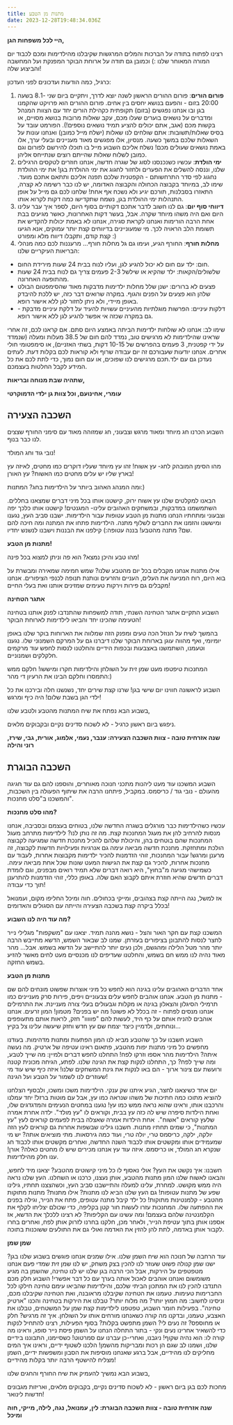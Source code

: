 ```yaml
---
title: מתנות מן הטבע
date: 2023-12-28T19:48:34.036Z
---
```

**היי לכל משפחות הגן,**

רצינו לפתוח בתודה על הברכות והמלים המרגשות שקיבלנו מהילדימות ומכם לכבוד יום המורה המאוחר שלנו :) וכמובן גם תודה על ארוחת הבוקר המפנקת ועל המחשבה והביצוע שלה!

כרגיל, כמה הודעות ועדכונים לפני העדכון:

1. **פורום הורים**: פורום ההורים הראשון לשנה יוצא לדרך, ויתקיים ביום שני -8.1 בשעה 20:00 בזום - והפעם בנושא יחסים בין אחים. פורום ההורים הוא פרויקט שהקמנו בגן ובו אנחנו נפגשים (בזום) תקופתית כקהילת הורים יחד עם הצוות המנהל ומדברים על נושאים בוערים שעלו מכם, עקב שאלות מרובות בנושא מסויים, או בקשות מכם (אגב, אתם יכולים להציע תמיד נושאים נוספים!). הפורמט עובד על בסיס שאלות/תשובות: אתם שולחים לנו שאלות (ישלח מייל כמובן) ואנחנו עונות על השאלות שלכם במשך כשעה. מנסיון, אלו מפגשים מאוד מעניינים ובעלי ערך, אלו באמת נושאים שעולים מכם! נשלח אליכם השבוע מייל בו תוכלו להירשם לפורום וגם כמובן לשלוח שאלות שהייתם רוצים שנתייחס אליהן. 
2. **ימי הולדת**: עכשיו כשנכנסנו לסוג של שגרה חדשה, אנחנו חוזרים לטקסים הרגילים שלנו, וננסה להשלים את הפערים ולחזור לחגוג את ימי ההולדת בגן! את ימי ההולדת נחגוג לפי סדר התרחשותם - הקפטנית שלכם תפנה אליכם ותתאם אתכם מועד. שימו לב, במיוחד בקבוצה הכחולה והקבוצה האדומה, יש לנו כבר רשימה לא קצרה, התאזרו בסבלנות, תורכם יגיע ולא נשכח אף אחת! שלחנו לכם גם מייל על אופן התנהלות ימי ההולדת בגן, נשמח שתקדישו כמה דקות לקרוא אותו.
3. **דיווחי סוף יום**: גם לנו חשוב לדבר אתכם דקותיים בסוף היום, לספר איך עבר עלינו היום ואם היה משהו מיוחד שקרה. אבל, בעשר דקות האחרונות, כאשר מגיעים בבת אחת הרבה הורימות ואנחנו לקראת סגירה, אנחנו לא באמת יכולות להקדיש את תשומת הלב הראויה לכך. מי שמעוניינים בדיווחים קצת יותר עמוקים, אנא הגיעו קצת קודם, ותקבלו דיווח מלא ומפורט :)
4. **מחלות חורף**: החורף הגיע, ועימו גם גל מחלות חורף… מרעננות לכם כמה מנהלי הבריאות העיקריים שלנו:

* חום: ילד עם חום לא יכול להגיע לגן, ועליו לנוח בבית 24 שעות מירידת החום.
* שלשולים/הקאות: ילד שהקיא או שילשל 2-3 פעמים צריך גם לנוח בבית 24 שעות מהתופעה האחרונה.
* פצעים לא ברורים: ישנן שלל מחלות ילדימות מדבקות מאוד שהסימפטום הבולט שלהן הוא פצעים על הפנים והגוף. במקרה שרואים דבר כזה, יש ללכת להיבדק באופן מיידי, ולא ניתן לחזור לגן ללא אישור רופא.
* דלקות עיניים: הפרשות מוגלתיות מהעיניים עשויות להעיד על דלקת עיניים מדבקת - גם במקרה שכזה אי אפשר להגיע לגן ללא אישור רופא.

שימו לב: אנחנו לא שולחות ילדימות הביתה באמצע היום סתם. אם קראנו לכם, זה אחרי שראינו שהילדימות לא מרגישים טוב, נמדד להם חום של 38.5 מעלות ומעלה (שנמדד על ידי קפטנית, 3 פעמים בהפרשים של 10-15 דקות, בשתי האזניים), או סימפטומי חולי אחרים. אנחנו יודעות שעבורכם זה יום עבודה שרוף ולא קוראות לכם בקלות דעת. לעתים נעדכן גם עם ילד.תכם מרגישים לנו שפוכים, או עם חום נמוך, כדי לתת לכם את כל המידע לקבל החלטות בעצמכם.



**שתהיה שבת מנוחה ובריאות,**

**עומרי, אחינועם, וכל צוות גן ילדי הדמוקרטי**



## השכבה הצעירה

השבוע הכרנו חג מיוחד ומאוד מרגש וצבעוני, חג שמזוהה מאוד עם סימני החורף שצצים לנו כבר בנוף.

נובי גוד וחג המולד!

מהו הסימן המובהק לחג- עץ אשוח! זהו עץ מיוחד שעליו דוקרים כמו מחטים, לאיזה עץ בארץ שליו יש עלים מחטים כמו האשוח? עץ האורן!

ומה המנהג האהוב ביותר על הילדימות בחג? המתנות:)

הבאנו למקלטים שלנו עץ אשוח ירוק, קישטנו אותו בכל מיני דברים שמצאנו בחללים. השתמשמנו במדבקות, ובמשחקים האהובים עלינו- המגנטים! קישטנו אותו כלכך יפה וצבעוני ומתחתיו הנחנו מתנות מן הטבע עטופות עבור הילדימות. ישבנו סביב העץ, נגענו ומיששנו והזמנו את החברים לשלוף מתנה. הילדימות פתחו את המתנה ומה חיכה להם שם? מתנה מהטבע! בננה עטופה:) קילפנו את הבננות וישבנו לנשנש יחדיו.

**מתנות מן הטבע!**

מהו טבע והיכן נמצא? הוא פה וניתן למצוא בכל פינה!

אילו מתנות אנחנו מקבלים בכל יום מהטבע שלנו? שמש חמימה שמאירה ומבשרת על בוא היום, רוח המניעה את העלים, העניים והזרעים ונותנת תנופה לכנפי הציפורים. אנחנו מקבלים גם פירות וירקות טעימים שמזינים אותנו ואת בעלי החיים!

**אתגר הטחינה**

השבוע התקיים אתגר הטחינה השנתי, תודה למשפחות שהתנדבו לפנק אותנו בטחינה הטעימה שהכינו יחד והביאו לילדימות לארוחת הבוקר!

בהמשך לשיח על הנוזל הכה טעים ומפנק הזה שמלווה את הארוחות בוקר שלנו באופן יומיומי, ואף מהווה עוגן בארוחת הבוקר שלנו דיברנו גם על המרקם השמנוני שלו. נגענו וטעמנו, השתמשנו באצבעות ובכפות הידיים והחלטנו לנסות לחפש עוד מרקמים חלקלקים ושמנוניים.

המחנכות טיפטפו מעט שמן זית על השולחן והילדימות חקרו ומיששו! חלקם ממש התמסרו וחלקם הבינו את הרעיון די מהר:)

השבוע לראשונה חווינו יום שישי בגן! שרנו קצת שירים יחד, נשנשנו חלה ובירכנו את כל ילדי הגן בשבת שלום! היה כיף ומרגש!

בשבוע הבא נפתח את שיח המתנות מהטבע ולטבע שלנו,

ניפגש ביום ראשון כרגיל - לא לשכוח סדינים נקיים ובקבוקים מלאים.

**שנה אזרחית טובה - צוות השכבה הצעירה: ענבר, נעמי, אלמוג, אורית, גבי, שירז, רוני והילה**



## השכבה הבוגרת

השבוע המשכנו עוד מעט ליהנות מתכני חנוכה מאוחרים, והוספנו להם גם עוד חגיגה מהעולם - נובי גוד / כריסמס. במקביל, פיתחנו הרבה את שיתוף הפעולה בין השכבות, והמשכנו ב"סלט מחנכות".

**מהו סלט מחנכות?**

עכשיו כשהילדימות כבר מורגלים בשגרה החדשה שלנו, בטוחים בעצמם ובסביבה, אנחנו מנסות להרחיב להן את מעגל המחנכות קצת. מה זה נותן לנו? לילדימות מתרחב מעגל המחנכות שהם בוטחים בהן, והיכולת שלהם להכיל מחנכת חדשה שמגיעה לקבוצה הולכת ומתחזקת. מחנכת חדשה מביאה עימה גם אנרגיות ופעילויות חדשות לקבוצה, זה מרענן ומרגש! עבור המחנכות, זוהי הזדמנות להכיר ילדימות מקבוצות אחרות, לעבוד עם מחנכות אחרות, להכיר גם קצת את הגישות המעט שונות שכל אחת מביאה עימה. כשמישהי מגיעה מ"בחוץ", היא רואה דברים שלא תמיד רואים מבפנים, וגם לומדת דברים חדשים שהיא חוזרת איתם לקבוצ האם שלה. באופן כללי, זוהי הזדמנות להתרענן תוך כדי עבודה!

אז למשל, נגה הייתה קצת בצהובים, ומייקי בכחולים. חוה ומיכל החליפו מקום, ועמנואל בכלל ביקרה קצת בשכבה הצעירה והייתה עם הסגולים והאדומים!

**מה עוד היה לנו השבוע?**

המשכנו קצת עם חקר האור והצל - נושא מהנה תמיד. יצאנו עם "משקפות" מגלילי נייר לחצר לנסות להתבונן בציפורים בעזרתן. שמנו לב שבאור השמש, הדשא מתייבש הרבה יותר מהר מטל הלילה ומהגשם, ולכן נעים יותר להתיישב על הדשא בשמש. אבל… מהר מאוד נהיה לנו ממש חם בשמש, והחלטנו שעדיפים לנו מכנסיים מעט לחים מאשר להזיע בשמש החזקה.

**מתנות מן הטבע**

אחד הדברים האהובים עלינו בגינה הוא לחפש כל מיני אוצרות שפשוט מונחים להם שם - מתנות מן הטבע. אנחנו אוהבים לחפש עלים צבעוניים ויפים, פירות סרק מעניינים כמו תרמילי הסיגלון והצאלון בגינה או מקלות וגבעולים בעלי צורה מעניינת. את התרמילים אנחנו מנסים לפתוח - זה בכלל לא פשוט! מה יש בפנים? מטמון! המון זרעים. אנחנו אוהבים להניח אותם על כף היד, לעשות להם "פווווו" חזק, לראות אותם מתעופפים ונוחתים, ולדמיין כיצד יצמח שם עץ חדש וחזק שיעשה עלינו צל בקיץ…

השבוע חשבנו על כך שהטבע מביא לנו המון הפתעות ומתנות מדהימות. בעודנו מחפשים כל מיני מתנות יפות מהטבע, פתאום ראינו עטיפה של ארטיק. מה נעשה איתה? הילדימות מהר אספו וזרקו לפח! התחלנו לחפש דברים ולמיין: מה שייך לטבע, ומה שייך לפח? כך, התחלנו לנקות קצת את הגינה שלנו. לפתע, הגיחה מכונית קטנה ורועשת עם צינור ארוך - הם באו לנקות את גינת המשחקים שלנו! איזה כיף שיש עוד מי שעוזרים לנו לשמור על הטבע ועל הגינה!

יום אחד כשיצאנו לחצר, הגיע איתנו שק ענקי. הילדימות משכו ומשכו, ולבסוף הצלחנו להוציא מתוכו כמה חתיכות של משהו שנראה כמו עץ, אבל עם מוטות ברזל! יחד עמלנו והרכבנו אותו, וראינו שהוא נראה ממש כמו עץ! נגענו במחטים הנעימים והמדגדגים שלו, ואחת הילדות סיפרה שיש לה כזה עץ בבית, וקוראים לו "עץ מולד". ילדה אחרת אמרה שלעץ קוראים "אשוח".  אחת הילדות אמרה שאצלה בבית לפעמים קוראים לעץ "עץ המתנות", כי שמים תחתיו מתנות. חשבנו  גילינו שבשפות אחרות גם קוראים לעץ הזה יולקה, ילקה, כריסמס טרי, יולה טרי, ועוד כמה גירסאות. מתי מוציאים אותה? יש מי שמעמידים אותו ומקשטים אותו לכבוד השנה החדשה, ואחרים מקשטים אותו לכבוד חג שנקרא חג המולד, או כריסמס. איזה עוד עץ אנחנו מכירים שיש לו מחטים כאלה? אורן! ענו חלק מהילדימות.

חשבנו: איך נקשט את העץ? אולי נאסוף לו כל מיני קישוטים מהטבע? יצאנו מיד לחפש, והבאנו לאשוח שלנו המון מתנות מהטבע, אותן נעצנו, כרכנו או השחלנו. העץ שלנו נראה היה ממש מקושט. למחרת, עלינו למעלה והתיישבנו סביב העץ, וכשהצצנו תחתיו, גילינו שפע של מתנות עטופות! גם העץ שלנו הביא לנו מתנות? אילו מתנות? מתנות מתוקות מהטבע - קלמנטינות מתוקות! כל ילד קיבל מתנה עטופים, פתח את הנייר, וגילה בפנים את ההפתעה שלו. המחנכות עזרו לעשות חור קטן בקליפה, כדי שכולם יצליחו לקלף את הקלמנטינה שלהם בעצמם! ומה עשינו עם הקליפות? לא רצינו ללכלך את הדשא, אז אספנו אותן בתוך עטיפת הנייר, ולאחר מכן, חלקנו בחרנו לזרוק אותן לפח, ואחרים בחרו לקבור אותן באדמה, לתת להן להזין את האדמה ואולי גם את התולעים ששוכנות בתוכה.

**שמן שמן**

עוד הרחבה של חנוכה הוא שיח השמן שלנו. אילו שמנים אנחנו פוגשים בשבוע שלנו בגן? ישנו שמן קנולה פשוט שעוזר לנו להכין בצק משחק, יש לנו שמן זית שמדי פעם אנחנו מטפטפים על הירקות, אבל הכי הרבה בגן שלנו יש לנו טחינה, שהשמן בה מגיע משומשום ואנחנו אוהבים לאכול אותה בערך עם כל דבר אפשרי! השבוע חלק מכם התנדבו להכין לנו את המתכון הביתי שלכם, והילדימות שהביאו עימם טחינה חילקו לכל החברימות טעימות. טעמנו את הטחינה שקיבלנו מראובנה, ואת הטחינה שקיבלנו מכם, וניסינו לחשוב: מה חמוץ יותר? מה מלוח יותר? טבלנו את הירקות בטחינה והכנו "ארטיק טחינה". בפעילות חומר השבוע, טפטפנו לילדימות קצת שמן על המשטחים, טבלנו את האצבע, טעמנו, ובדקנו מה קורה כשאנחנו מורחים אותו על השולחן. איך זה מרגיש? חלק או מחוספס? זה נעים לי? השמן מתפשט בקלות? בסוף הפעילות, רצינו להתחיל לנקות כדי להשאיר אחרינו נעים ונקי - בתור התחלה הנחנו על השמן פיסת נייר סופג, וראינו מה קורה לו: הוא נהיה שקוף! ניגבנו, ואחרי-כן עברנו עם סמרטוט! כשסיימנו, התבוננו בידיים שלנו, ושמנו לב שגם הן רכות ומבריקות מהשמן! הלכנו לשטוף ידיים, וראינו איך המים מחליקים לנו מהידיים, אבל ברגע שאנחנו מוסיפות את הסבון ומשפשות ידיים, השמן מצליח להישטף הרבה יותר בקלות מהידיים!

בשבוע הבא נמשיך להעמיק את שיח החורף והחגים שלנו,

מחכות לכם בגן ביום ראשון - לא לשכוח סדינים נקיים, בקבוקים מלאים, ואריזות מגבונים חדשות לינואר!

**שנה אזרחית טובה - צוות השכבה הבוגרת: לין, עמנואל, נגה, לילה, מייקי, חוה ומיכל**